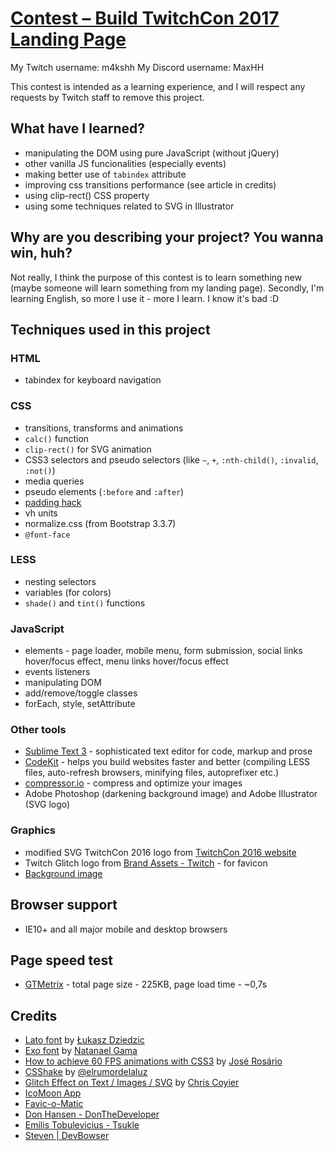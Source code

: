 # [Contest – Build TwitchCon 2017 Landing Page]

My Twitch username: m4kshh
My Discord username: MaxHH

This contest is intended as a learning experience, and I will respect any requests by Twitch staff to remove this project.

## What have I learned?

* manipulating the DOM using pure JavaScript (without jQuery)
* other vanilla JS funcionalities (especially events)
* making better use of `tabindex` attribute
* improving css transitions performance (see article in credits)
* using clip-rect() CSS property
* using some techniques related to SVG in Illustrator

## Why are you describing your project? You wanna win, huh?

Not really, I think the purpose of this contest is to learn something new (maybe someone will learn something from my landing page). Secondly, I'm learning English, so more I use it - more I learn. I know it's bad :D

## Techniques used in this project

### HTML

* tabindex for keyboard navigation

### CSS

* transitions, transforms and animations
* `calc()` function
* `clip-rect()` for SVG animation
* CSS3 selectors and pseudo selectors (like `~`, `+`, `:nth-child()`, `:invalid`, `:not()`)
* media queries
* pseudo elements (`:before` and `:after`)
* [padding hack]
* vh units
* normalize.css (from Bootstrap 3.3.7)
* `@font-face`

### LESS

* nesting selectors
* variables (for colors)
* `shade()` and `tint()` functions

### JavaScript

* elements - page loader, mobile menu, form submission, social links hover/focus effect, menu links hover/focus effect
* events listeners
* manipulating DOM
* add/remove/toggle classes
* forEach, style, setAttribute

### Other tools

* [Sublime Text 3] - sophisticated text editor for code, markup and prose
* [CodeKit] - helps you build websites faster and better (compiling LESS files, auto-refresh browsers, minifying files, autoprefixer etc.)
* [compressor.io] - compress and optimize your images
* Adobe Photoshop (darkening background image) and Adobe Illustrator (SVG logo)

### Graphics

* modified SVG TwitchCon 2016 logo from [TwitchCon 2016 website]
* Twitch Glitch logo from [Brand Assets - Twitch] - for favicon
* [Background image]

## Browser support

* IE10+ and all major mobile and desktop browsers

## Page speed test

* [GTMetrix] - total page size - 225KB, page load time - ~0,7s

## Credits

* [Lato font] by [Łukasz Dziedzic]
* [Exo font] by [Natanael Gama]
* [How to achieve 60 FPS animations with CSS3] by [José Rosário]
* [CSShake] by [@elrumordelaluz]
* [Glitch Effect on Text / Images / SVG] by [Chris Coyier]
* [IcoMoon App]
* [Favic-o-Matic]
* [Don Hansen - DonTheDeveloper]
* [Emilis Tobulevicius - Tsukle]
* [Steven | DevBowser]

[Exo font]: <https://fonts.google.com/specimen/Exo>
[Natanael Gama]: <http://ndiscovered.com/>
[José Rosário]: <https://medium.com/@jose.rosario>
[Sublime Text 3]: <https://www.sublimetext.com/3>
[compressor.io]: <https://compressor.io/>
[CodeKit]: <https://incident57.com/codekit/>
[Brand Assets - Twitch]: <https://www.twitch.tv/p/brand-assets>
[Background image]: <https://www.pexels.com/photo/people-rasing-hands-during-night-time-66463/>
[Contest – Build TwitchCon 2017 Landing Page]: <http://blog.donthedeveloper.tv/2016/10/09/contest-build-twitchcon-2017-landing-page/>
[DonTheDeveloper]: <https://www.twitch.tv/donthedeveloper>
[padding hack]: <http://andyshora.com/css-image-container-padding-hack.html>
[TwitchCon 2016 website]: <http://www.twitchcon.com/>
[GTMetrix]: <https://gtmetrix.com/reports/doncsscontest.herokuapp.com/9bwzEr6K>
[CSShake]: <https://elrumordelaluz.github.io/csshake/>
[@elrumordelaluz]: <https://twitter.com/elrumordelaluz>
[Glitch Effect on Text / Images / SVG]: <https://css-tricks.com/glitch-effect-text-images-svg/>
[Chris Coyier]: <http://chriscoyier.net/>
[Lato font]: <https://fonts.google.com/specimen/Lato>
[Łukasz Dziedzic]: <http://www.lukaszdziedzic.eu/>
[IcoMoon App]: <https://icomoon.io/app/>
[Don Hansen - donthedeveloper]: <https://twitter.com/DeveloperDonTV>
[Emilis Tobulevicius - Tsukle]: <https://twitter.com/tsukle>
[Steven | DevBowser]: <https://twitter.com/devbowser>
[Favic-o-Matic]: <http://www.favicomatic.com/>
[How to achieve 60 FPS animations with CSS3]: <https://medium.com/outsystems-experts/how-to-achieve-60-fps-animations-with-css3-db7b98610108#.ozo0k9jb7>
